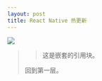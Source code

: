 ```yaml
---
layout: post
title: React Native 热更新
---
```


![]({{site.baseurl}}/public/images/hot/hot00-.png)

> 
>
> > 这是嵌套的引用块。
>
> 回到第一层。